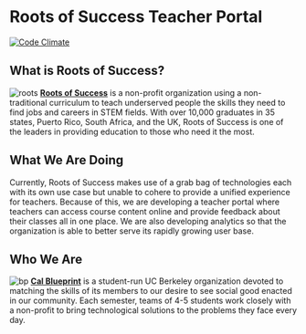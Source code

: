 Roots of Success Teacher Portal
====

[![Code Climate](https://codeclimate.com/github/calblueprint/roots-of-success.png)](https://codeclimate.com/github/calblueprint/roots-of-success)

What is Roots of Success?
----
![roots](http://d3ocz68jldv92l.cloudfront.net/content/77/67/00/00/00005b58.jpg "Roots Banner")
**[Roots of Success](rootsofsuccess.org)** is a non-profit organization using a non-traditional curriculum to teach underserved people the skills they need to find jobs and careers in STEM fields. With over 10,000 graduates in 35 states, Puerto Rico, South Africa, and the UK, Roots of Success is one of the leaders in providing education to those who need it the most.

What We Are Doing
----
Currently, Roots of Success makes use of a grab bag of technologies each with its own use case but unable to cohere to provide a unified experience for teachers. Because of this, we are developing a teacher portal where teachers can access course content online and provide feedback about their classes all in one place. We are also developing analytics so that the organization is able to better serve its rapidly growing user base.

Who We Are
----
![bp](http://bptech.berkeley.edu/assets/logo-full-large-d6419503b443e360bc6c404a16417583.png "BP Banner")
**[Cal Blueprint](http://www.calblueprint.org/)** is a student-run UC Berkeley organization devoted to matching the skills of its members to our desire to see social good enacted in our community. Each semester, teams of 4-5 students work closely with a non-profit to bring technological solutions to the problems they face every day.
